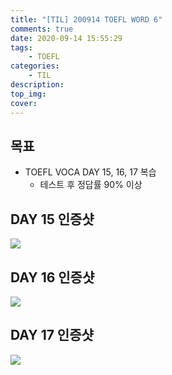 ```yaml
---
title: "[TIL] 200914 TOEFL WORD 6"
comments: true
date: 2020-09-14 15:55:29
tags: 
    - TOEFL
categories: 
    - TIL
description:
top_img:
cover:
---
```

## 목표
- TOEFL VOCA DAY 15, 16, 17 복습
    - 테스트 후 정답률 90% 이상

## DAY 15 인증샷
![](Day15.png)

## DAY 16 인증샷
![](Day16.png)

## DAY 17 인증샷
![](Day17.png)
